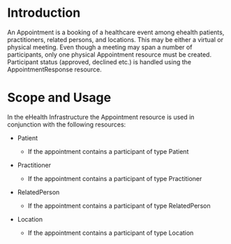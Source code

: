 # Introduction

An Appointment is a booking of a healthcare event among ehealth patients, practitioners, related persons, and locations.
This may be either a virtual or physical meeting. Even though a meeting may span a number of participants, only one
physical Appointment resource must be created. Participant status (approved, declined etc.) is handled using the AppointmentResponse
resource.

# Scope and Usage
In the eHealth Infrastructure the Appointment resource is used in conjunction with the following resources:

- Patient
  - If the appointment contains a participant of type Patient

- Practitioner
  - If the appointment contains a participant of type Practitioner

- RelatedPerson
  - If the appointment contains a participant of type RelatedPerson

- Location
  - If the appointment contains a participant of type Location
  

